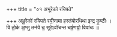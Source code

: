 +++
title = "०१ अभूरेको रयिपते"

+++
अभू॒रेको॑ रयिपते रयी॒णामा हस्त॑योरधिथा इन्द्र कृ॒ष्टीः ।  
वि तो॒के अ॒प्सु तन॑ये च॒ सूरेऽवो॑चन्त चर्ष॒णयो॒ विवा॑चः ॥